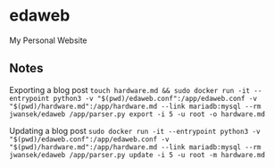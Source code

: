 # edaweb
My Personal Website

## Notes
Exporting a blog post
`touch hardware.md && sudo docker run -it --entrypoint python3 -v "$(pwd)/edaweb.conf":/app/edaweb.conf -v "$(pwd)/hardware.md":/app/hardware.md --link mariadb:mysql --rm jwansek/edaweb /app/parser.py export -i 5 -u root -o hardware.md`

Updating a blog post
`sudo docker run -it --entrypoint python3 -v "$(pwd)/edaweb.conf":/app/edaweb.conf -v "$(pwd)/hardware.md":/app/hardware.md --link mariadb:mysql --rm jwansek/edaweb /app/parser.py update -i 5 -u root -m hardware.md`
